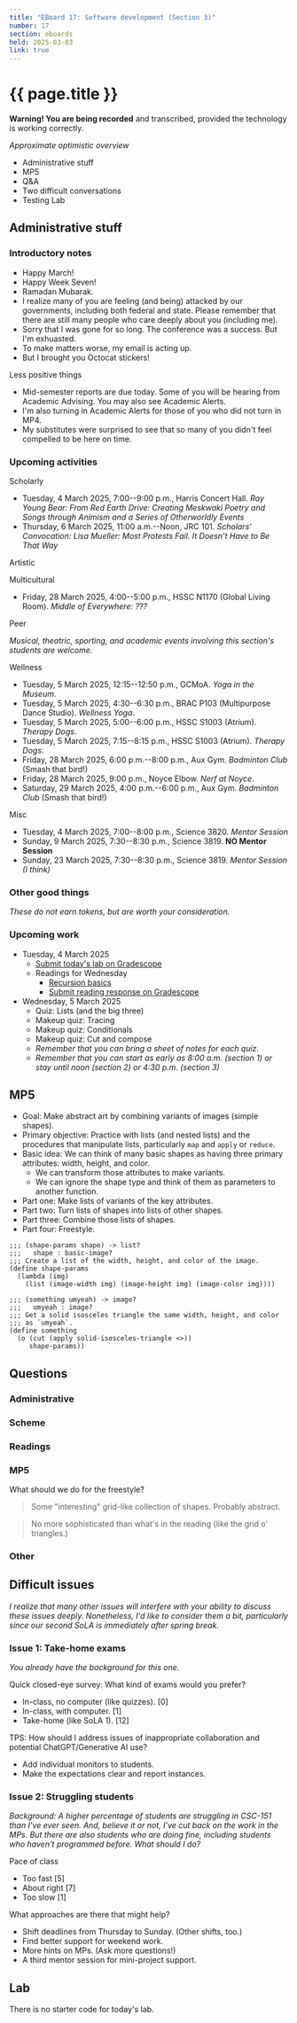 ```yaml
---
title: "EBoard 17: Software development (Section 3)"
number: 17
section: eboards
held: 2025-03-03
link: true
---
```

# {{ page.title }}

**Warning! You are being recorded** and transcribed, provided the technology
is working correctly.

_Approximate optimistic overview_

* Administrative stuff
* MP5
* Q&A
* Two difficult conversations
* Testing Lab

Administrative stuff
--------------------

### Introductory notes

* Happy March!
* Happy Week Seven!
* Ramadan Mubarak.
* I realize many of you are feeling (and being) attacked by our governments,
  including both federal and state. Please remember that there are still
  many people who care deeply about you (including me).
* Sorry that I was gone for so long. The conference was a success. But I'm
  exhuasted.
* To make matters worse, my email is acting up.
* But I brought you Octocat stickers!

Less positive things

* Mid-semester reports are due today. Some of you will be hearing from 
  Academic Advising. You may also see Academic Alerts.
* I'm also turning in Academic Alerts for those of you who did not turn
  in MP4.
* My substitutes were surprised to see that so many of you didn't feel
  compelled to be here on time.

### Upcoming activities

Scholarly

* Tuesday, 4 March 2025, 7:00--9:00 p.m., Harris Concert Hall.
  _Ray Young Bear: From Red Earth Drive: Creating Meskwaki Poetry and 
   Songs through Animism and a Series of Otherworldly Events_
* Thursday, 6 March 2025, 11:00 a.m.--Noon, JRC 101.
  _Scholars' Convocation: Lisa Mueller:
   Most Protests Fail. It Doesn’t Have to Be That Way_

Artistic

Multicultural

* Friday, 28 March 2025, 4:00--5:00 p.m., HSSC N1170 (Global Living Room).
  _Middle of Everywhere: ???_ 

Peer

_Musical, theatric, sporting, and academic events involving this section's
students are welcome._

Wellness

* Tuesday, 5 March 2025, 12:15--12:50 p.m., GCMoA.
  _Yoga in the Museum_.
* Tuesday, 5 March 2025, 4:30--6:30 p.m., 
  BRAC P103 (Multipurpose Dance Studio).
  _Wellness Yoga_.
* Tuesday, 5 March 2025, 5:00--6:00 p.m., HSSC S1003 (Atrium).
  _Therapy Dogs_.
* Tuesday, 5 March 2025, 7:15--8:15 p.m., HSSC S1003 (Atrium).
  _Therapy Dogs_.
* Friday, 28 March 2025, 6:00 p.m.--8:00 p.m., Aux Gym.
  _Badminton Club_ (Smash that bird!)
* Friday, 28 March 2025, 9:00 p.m., Noyce Elbow.
  _Nerf at Noyce_.
* Saturday, 29 March 2025, 4:00 p.m.--6:00 p.m., Aux Gym.
  _Badminton Club_ (Smash that bird!)

Misc

* Tuesday, 4 March 2025, 7:00--8:00 p.m., Science 3820.
  _Mentor Session_
* Sunday, 9 March 2025, 7:30--8:30 p.m., Science 3819. 
  **NO Mentor Session**
* Sunday, 23 March 2025, 7:30--8:30 p.m., Science 3819. 
  _Mentor Session (I think)_

### Other good things

_These do not earn tokens, but are worth your consideration._

### Upcoming work

* Tuesday, 4 March 2025
    * [Submit today's lab on Gradescope](https://www.gradescope.com/courses/948769/assignments/5878751)
    * Readings for Wednesday
        * [Recursion basics](../readings/recursion-basics)
        * [Submit reading response on Gradescope](https://www.gradescope.com/courses/948769/assignments/5878749)
* Wednesday, 5 March 2025
    * Quiz: Lists (and the big three)
    * Makeup quiz: Tracing
    * Makeup quiz: Conditionals
    * Makeup quiz: Cut and compose
    * _Remember that you can bring a sheet of notes for each quiz._
    * _Remember that you can start as early as 8:00 a.m. (section 1) or
      stay until noon (section 2) or 4:30 p.m. (section 3)_

MP5
---

* Goal: Make abstract art by combining variants of images (simple shapes).
* Primary objective: Practice with lists (and nested lists) and the procedures
  that manipulate lists, particularly `map` and `apply` or `reduce`.
* Basic idea: We can think of many basic shapes as having three
  primary attributes: width, height, and color.
    * We can transform those attributes to make variants.
    * We can ignore the shape type and think of them as parameters to
      another function.
* Part one: Make lists of variants of the key attributes.
* Part two: Turn lists of shapes into lists of other shapes.
* Part three: Combine those lists of shapes.
* Part four: Freestyle.

```
;;; (shape-params shape) -> list?
;;;   shape : basic-image?
;;; Create a list of the width, height, and color of the image.
(define shape-params
  (lambda (img)
    (list (image-width img) (image-height img) (image-color img))))

;;; (something umyeah) -> image?
;;;   umyeah : image?
;;; Get a solid isosceles triangle the same width, height, and color
;;; as `umyeah`.
(define something 
  (o (cut (apply solid-isosceles-triangle <>)) 
     shape-params))
```

Questions
---------

### Administrative

### Scheme

### Readings

### MP5

What should we do for the freestyle?

> Some "interesting" grid-like collection of shapes. Probably abstract.

> No more sophisticated than what's in the reading (like the grid o'
  triangles.)

### Other

Difficult issues
----------------

_I realize that many other issues will interfere with your ability to
discuss these issues deeply. Nonetheless, I'd like to consider them a
bit, particularly since our second SoLA is immediately after spring break._

### Issue 1: Take-home exams

_You already have the background for this one._

Quick closed-eye survey: What kind of exams would you prefer?

* In-class, no computer (like quizzes). [0]
* In-class, with computer. [1]
* Take-home (like SoLA 1). [12]

TPS: How should I address issues of inappropriate collaboration and
potential ChatGPT/Generative AI use?

* Add individual monitors to students.
* Make the expectations clear and report instances.

### Issue 2: Struggling students

_Background: A higher percentage of students are struggling in CSC-151
than I've ever seen. And, believe it or not, I've cut back on the work
in the MPs. But there are also students who are doing fine, including
students who haven't programmed before. What should I do?_

Pace of class

* Too fast [5]
* About right [7]
* Too slow [1]

What approaches are there that might help?

* Shift deadlines from Thursday to Sunday. (Other shifts, too.)
* Find better support for weekend work.
* More hints on MPs. (Ask more questions!)
* A third mentor session for mini-project support.

Lab
---

There is no starter code for today's lab.
